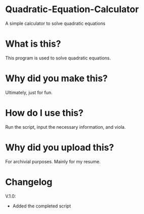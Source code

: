 # Quadratic-Equation-Calculator
A simple calculator to solve quadratic equations

# What is this?
This program is used to solve quadratic equations.

# Why did you make this?
Ultimately, just for fun.

# How do I use this?
Run the script, input the necessary information, and viola.

# Why did you upload this?
For archivial purposes. Mainly for my resume.

# Changelog
V.1.0:
- Added the completed script
